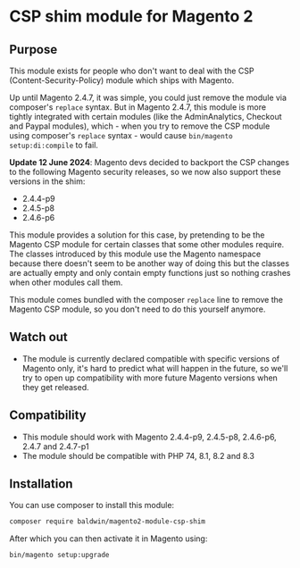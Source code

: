 # CSP shim module for Magento 2

## Purpose

This module exists for people who don't want to deal with the CSP (Content-Security-Policy) module which ships with Magento.

Up until Magento 2.4.7, it was simple, you could just remove the module via composer's `replace` syntax.
But in Magento 2.4.7, this module is more tightly integrated with certain modules (like the AdminAnalytics, Checkout and Paypal modules), which - when you try to remove the CSP module using composer's `replace` syntax - would cause `bin/magento setup:di:compile` to fail.

**Update 12 June 2024**: Magento devs decided to backport the CSP changes to the following Magento security releases, so we now also support these versions in the shim:

- 2.4.4-p9
- 2.4.5-p8
- 2.4.6-p6

This module provides a solution for this case, by pretending to be the Magento CSP module for certain classes that some other modules require. The classes introduced by this module use the Magento namespace because there doesn't seem to be another way of doing this but the classes are actually empty and only contain empty functions just so nothing crashes when other modules call them.

This module comes bundled with the composer `replace` line to remove the Magento CSP module, so you don't need to do this yourself anymore.

## Watch out

- The module is currently declared compatible with specific versions of Magento only, it's hard to predict what will happen in the future, so we'll try to open up compatibility with more future Magento versions when they get released.

## Compatibility

- This module should work with Magento 2.4.4-p9, 2.4.5-p8, 2.4.6-p6, 2.4.7 and 2.4.7-p1
- The module should be compatible with PHP 74, 8.1, 8.2 and 8.3

## Installation

You can use composer to install this module:

```sh
composer require baldwin/magento2-module-csp-shim
```

After which you can then activate it in Magento using:

```sh
bin/magento setup:upgrade
```
